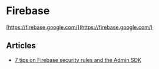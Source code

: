 
# Firebase


[https://firebase.google.com/](https://firebase.google.com/)


## Articles

- [7 tips on Firebase security rules and the Admin SDK](https://firebase.blog/posts/2019/03/firebase-security-rules-admin-sdk-tips)

